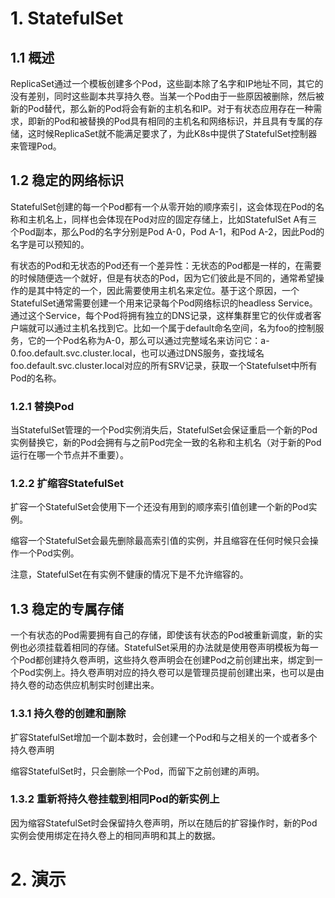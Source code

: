 # 1. StatefulSet

## 1.1 概述

ReplicaSet通过一个模板创建多个Pod，这些副本除了名字和IP地址不同，其它的没有差别，同时这些副本共享持久卷。当某一个Pod由于一些原因被删除，然后被新的Pod替代，那么新的Pod将会有新的主机名和IP。对于有状态应用存在一种需求，即新的Pod和被替换的Pod具有相同的主机名和网络标识，并且具有专属的存储，这时候ReplicaSet就不能满足要求了，为此K8s中提供了StatefulSet控制器来管理Pod。

## 1.2 稳定的网络标识

StatefulSet创建的每一个Pod都有一个从零开始的顺序索引，这会体现在Pod的名称和主机名上，同样也会体现在Pod对应的固定存储上，比如StatefulSet A有三个Pod副本，那么Pod的名字分别是Pod A-0，Pod A-1，和Pod A-2，因此Pod的名字是可以预知的。

有状态的Pod和无状态的Pod还有一个差异性：无状态的Pod都是一样的，在需要的时候随便选一个就好，但是有状态的Pod，因为它们彼此是不同的，通常希望操作的是其中特定的一个，因此需要使用主机名来定位。基于这个原因，一个StatefulSet通常需要创建一个用来记录每个Pod网络标识的headless Service。通过这个Service，每个Pod将拥有独立的DNS记录，这样集群里它的伙伴或者客户端就可以通过主机名找到它。比如一个属于default命名空间，名为foo的控制服务，它的一个Pod名称为A-0，那么可以通过完整域名来访问它：a-0.foo.default.svc.cluster.local，也可以通过DNS服务，查找域名foo.default.svc.cluster.local对应的所有SRV记录，获取一个Statefulset中所有Pod的名称。

### 1.2.1 替换Pod

当StatefulSet管理的一个Pod实例消失后，StatefulSet会保证重启一个新的Pod实例替换它，新的Pod会拥有与之前Pod完全一致的名称和主机名（对于新的Pod运行在哪一个节点并不重要）。

### 1.2.2 扩缩容StatefulSet

扩容一个StatefulSet会使用下一个还没有用到的顺序索引值创建一个新的Pod实例。

缩容一个StatefulSet会最先删除最高索引值的实例，并且缩容在任何时候只会操作一个Pod实例。

注意，StatefulSet在有实例不健康的情况下是不允许缩容的。


## 1.3 稳定的专属存储

一个有状态的Pod需要拥有自己的存储，即使该有状态的Pod被重新调度，新的实例也必须挂载着相同的存储。StatefulSet采用的办法就是使用卷声明模板为每一个Pod都创建持久卷声明，这些持久卷声明会在创建Pod之前创建出来，绑定到一个Pod实例上。持久卷声明对应的持久卷可以是管理员提前创建出来，也可以是由持久卷的动态供应机制实时创建出来。

### 1.3.1 持久卷的创建和删除

扩容StatefulSet增加一个副本数时，会创建一个Pod和与之相关的一个或者多个持久卷声明

缩容StatefulSet时，只会删除一个Pod，而留下之前创建的声明。

### 1.3.2 重新将持久卷挂载到相同Pod的新实例上

因为缩容StatefulSet时会保留持久卷声明，所以在随后的扩容操作时，新的Pod实例会使用绑定在持久卷上的相同声明和其上的数据。




# 2. 演示
